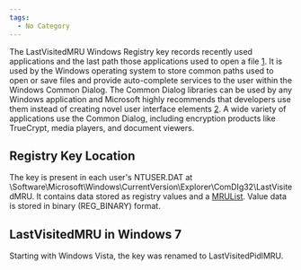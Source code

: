```yaml
---
tags:
  - No Category
---
```

The LastVisitedMRU Windows Registry key records recently used
applications and the last path those applications used to open a file
[1](http://computer-forensics.sans.org/blog/2010/04/02/openrunsavemru-lastvisitedmru).
It is used by the Windows operating system to store common paths used to
open or save files and provide auto-complete services to the user within
the Windows Common Dialog. The Common Dialog libraries can be used by
any Windows application and Microsoft highly recommends that developers
use them instead of creating novel user interface elements
[2](http://msdn.microsoft.com/en-us/library/windows/desktop/aa511274.aspx).
A wide variety of applications use the Common Dialog, including
encryption products like TrueCrypt, media players, and document viewers.

## Registry Key Location

The key is present in each user's NTUSER.DAT at
\Software\Microsoft\Windows\CurrentVersion\Explorer\ComDIg32\LastVisitedMRU.
It contains data stored as registry values and a
[MRUList](list_of_windows_mru_locations.md). Value data is
stored in binary (REG_BINARY) format.

## LastVisitedMRU in Windows 7

Starting with Windows Vista, the key was renamed to LastVisitedPidlMRU.